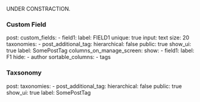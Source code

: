 UNDER CONSTRACTION.

### Custom Field

post:
  custom_fields:
    - field1:
        label: FIELD1
        unique: true
        input: text
        size: 20
  taxonomies:
    - post_additional_tag:
        hierarchical: false
        public: true
        show_ui: true
        label: SomePostTag
  columns_on_manage_screen:
    show:
      - field1:
          label: F1
    hide:
      - author
  sortable_columns:
    - tags

### Taxsonomy

post:
  taxonomies:
    - post_additional_tag:
        hierarchical: false
        public: true
        show_ui: true
        label: SomePostTag

